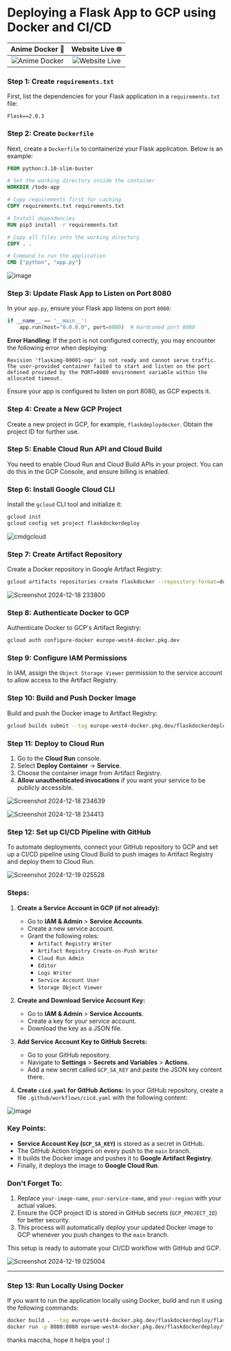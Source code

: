# **Deploying a Flask App to GCP using Docker and CI/CD**

| **Anime Docker** 🐳 | **Website Live** 🌐 |
|:---:|:---:|
| ![Anime Docker](https://github.com/user-attachments/assets/06088f3b-dd19-4798-b7be-2f5358f179eb) | ![Website Live](https://github.com/user-attachments/assets/5130e4fd-c189-4341-80c0-a0760ddec4d0) |

### **Step 1: Create `requirements.txt`**
First, list the dependencies for your Flask application in a `requirements.txt` file:

```
Flask==2.0.3
```

### **Step 2: Create `Dockerfile`**
Next, create a `Dockerfile` to containerize your Flask application. Below is an example:

```dockerfile
FROM python:3.10-slim-buster

# Set the working directory inside the container
WORKDIR /todo-app

# Copy requirements first for caching
COPY requirements.txt requirements.txt

# Install dependencies
RUN pip3 install -r requirements.txt

# Copy all files into the working directory
COPY . .

# Command to run the application
CMD ["python", "app.py"]
```

![image](https://github.com/user-attachments/assets/c147248e-4421-49c8-a43b-24894bfb3ae9)


### **Step 3: Update Flask App to Listen on Port 8080**
In your `app.py`, ensure your Flask app listens on port `8080`:

```python
if __name__ == '__main__':
    app.run(host="0.0.0.0", port=8080)  # Hardcoded port 8080
```

**Error Handling**: If the port is not configured correctly, you may encounter the following error when deploying:

```
Revision 'flaskimg-00001-nqv' is not ready and cannot serve traffic. The user-provided container failed to start and listen on the port defined provided by the PORT=8080 environment variable within the allocated timeout.
```

Ensure your app is configured to listen on port 8080, as GCP expects it.

### **Step 4: Create a New GCP Project**
Create a new project in GCP, for example, `flaskdeploydocker`. Obtain the project ID for further use.

### **Step 5: Enable Cloud Run API and Cloud Build**
You need to enable Cloud Run and Cloud Build APIs in your project. You can do this in the GCP Console, and ensure billing is enabled.

### **Step 6: Install Google Cloud CLI**
Install the `gcloud` CLI tool and initialize it:

```bash
gcloud init
gcloud config set project flaskdockerdeploy
```

![cmdgcloud](https://github.com/user-attachments/assets/553c4137-fef8-485f-a7d7-d352ec43f93f)


### **Step 7: Create Artifact Repository**
Create a Docker repository in Google Artifact Registry:

```bash
gcloud artifacts repositories create flaskdocker --repository-format=docker --location=europe-west4 --description="FlaskDockerAPP" --immutable-tags --async
```

![Screenshot 2024-12-18 233800](https://github.com/user-attachments/assets/12b36b20-0b96-42fc-8c22-38ed5a45118d)


### **Step 8: Authenticate Docker to GCP**
Authenticate Docker to GCP's Artifact Registry:

```bash
gcloud auth configure-docker europe-west4-docker.pkg.dev
```

### **Step 9: Configure IAM Permissions**
In IAM, assign the `Object Storage Viewer` permission to the service account to allow access to the Artifact Registry.

### **Step 10: Build and Push Docker Image**
Build and push the Docker image to Artifact Registry:

```bash
gcloud builds submit --tag europe-west4-docker.pkg.dev/flaskdockerdeploy/flaskdocker/flaskimg:flasktagnew
```

### **Step 11: Deploy to Cloud Run**
1. Go to the **Cloud Run** console.
2. Select **Deploy Container** -> **Service**.
3. Choose the container image from Artifact Registry.
4. **Allow unauthenticated invocations** if you want your service to be publicly accessible.


![Screenshot 2024-12-18 234639](https://github.com/user-attachments/assets/516cf816-c480-4d43-90be-ea05bfd9f7d0)

![Screenshot 2024-12-18 234413](https://github.com/user-attachments/assets/fcf142e0-170f-4309-8a92-f12d76d295cd)

### **Step 12: Set up CI/CD Pipeline with GitHub**
To automate deployments, connect your GitHub repository to GCP and set up a CI/CD pipeline using Cloud Build to push images to Artifact Registry and deploy them to Cloud Run.

![Screenshot 2024-12-19 025528](https://github.com/user-attachments/assets/a8c26d30-a2fe-4add-9658-cee918947ecd)

### Steps:
1. **Create a Service Account in GCP (if not already):**
   - Go to **IAM & Admin** > **Service Accounts**.
   - Create a new service account.
   - Grant the following roles:
     - `Artifact Registry Writer`
     - `Artifact Registry Create-on-Push Writer`
     - `Cloud Run Admin`
     - `Editor`
     - `Logs Writer`
     - `Service Account User`
     - `Storage Object Viewer`
   
2. **Create and Download Service Account Key:**
   - Go to **IAM & Admin** > **Service Accounts**.
   - Create a key for your service account.
   - Download the key as a JSON file.

3. **Add Service Account Key to GitHub Secrets:**
   - Go to your GitHub repository.
   - Navigate to **Settings** > **Secrets and Variables** > **Actions**.
   - Add a new secret called `GCP_SA_KEY` and paste the JSON key content there.

4. **Create `cicd.yaml` for GitHub Actions:**
   In your GitHub repository, create a file `.github/workflows/cicd.yaml` with the following content:

![image](https://github.com/user-attachments/assets/74b31773-0e33-49c9-acff-0805306bed5a)


### Key Points:
- **Service Account Key (`GCP_SA_KEY`)** is stored as a secret in GitHub.
- The GitHub Action triggers on every push to the `main` branch.
- It builds the Docker image and pushes it to **Google Artifact Registry**.
- Finally, it deploys the image to **Google Cloud Run**.

### Don't Forget To:
1. Replace `your-image-name`, `your-service-name`, and `your-region` with your actual values.
2. Ensure the GCP project ID is stored in GitHub secrets (`GCP_PROJECT_ID`) for better security.
3. This process will automatically deploy your updated Docker image to GCP whenever you push changes to the `main` branch.

This setup is ready to automate your CI/CD workflow with GitHub and GCP.

![Screenshot 2024-12-19 025004](https://github.com/user-attachments/assets/daa47d13-2eae-4fe9-aee7-5e07c2556f23)

---

### **Step 13: Run Locally Using Docker**
If you want to run the application locally using Docker, build and run it using the following commands:

```bash
docker build . --tag europe-west4-docker.pkg.dev/flaskdockerdeploy/flaskdocker/otherimg:othertag
docker run -p 8080:8080 europe-west4-docker.pkg.dev/flaskdockerdeploy/flaskdocker/otherimg:othertag
```

thanks maccha, hope it helps you! :)



